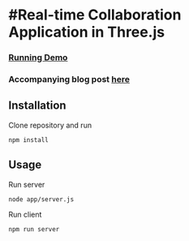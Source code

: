 #Real-time Collaboration Application in Three.js
========
### [Running Demo](http://storage.googleapis.com/hecodes/app/index.html)

### Accompanying blog post [here](http://hecodes.com/2016/08/building-real-time-collaboration-applications-three-js)

## Installation
Clone repository and run

```
npm install
```

## Usage
Run server
```
node app/server.js
```

Run client

```
npm run server
```